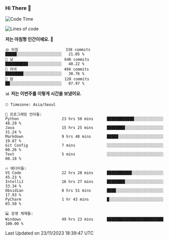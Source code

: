 ### Hi There 👋


<!---
- 👋 Hi, I’m @muyaaho
- 👀 I’m interested in ...
- 🌱 I’m currently learning ...
- 💞️ I’m looking to collaborate on ...
- 📫 How to reach me ...
--->
<!--- plz
muyaaho/muyaaho is a ✨ special ✨ repository because its `README.md` (this file) appears on your GitHub profile.
You can click the Preview link to take a look at your changes.
<a href="https://hits.seeyoufarm.com"><img src="https://hits.seeyoufarm.com/api/count/incr/badge.svg?url=https%3A%2F%2Fgithub.com%2Fejaman&count_bg=%23000000&title_bg=%23000000&icon=github.svg&icon_color=%23FFFFFF&title=Github&edge_flat=true"/></a>
   --->
   
<!--START_SECTION:waka-->
![Code Time](http://img.shields.io/badge/Code%20Time-240%20hrs%2035%20mins-blue)

![Lines of code](https://img.shields.io/badge/%EC%A0%80%EB%8A%94%20%EC%97%AC%ED%83%9C%EA%B9%8C%EC%A7%80%20-626.9%20thousand%20%EC%A4%84%EC%9D%98%20%EC%BD%94%EB%93%9C%EB%A5%BC%20%EC%9E%91%EC%84%B1%ED%96%88%EC%96%B4%EC%9A%94.-blue)

**저는 아침형 인간이에요. 🐤** 

```text
🌞 아침                     338 commits         █████░░░░░░░░░░░░░░░░░░░░   21.05 % 
🌆 낮　                     646 commits         ██████████░░░░░░░░░░░░░░░   40.22 % 
🌃 저녁                     494 commits         ████████░░░░░░░░░░░░░░░░░   30.76 % 
🌙 밤　                     128 commits         ██░░░░░░░░░░░░░░░░░░░░░░░   07.97 % 
```


📊 **저는 이번주를 이렇게 시간을 보냈어요.** 

```text
🕑︎ Timezone: Asia/Seoul

💬 프로그래밍 언어들: 
Python                   23 hrs 50 mins      ████████████░░░░░░░░░░░░░   48.29 % 
Java                     15 hrs 25 mins      ████████░░░░░░░░░░░░░░░░░   31.24 % 
Markdown                 9 hrs 48 mins       █████░░░░░░░░░░░░░░░░░░░░   19.87 % 
Git Config               7 mins              ░░░░░░░░░░░░░░░░░░░░░░░░░   00.26 % 
Text                     5 mins              ░░░░░░░░░░░░░░░░░░░░░░░░░   00.18 % 

🔥 에디터들: 
VS Code                  22 hrs 20 mins      ███████████░░░░░░░░░░░░░░   45.23 % 
IntelliJ                 16 hrs 27 mins      ████████░░░░░░░░░░░░░░░░░   33.34 % 
Obsidian                 8 hrs 51 mins       ████░░░░░░░░░░░░░░░░░░░░░   17.93 % 
PyCharm                  1 hr 43 mins        █░░░░░░░░░░░░░░░░░░░░░░░░   03.50 % 

💻 운영 체제들: 
Windows                  49 hrs 23 mins      █████████████████████████   100.00 % 
```


 Last Updated on 23/11/2023 18:39:47 UTC
<!--END_SECTION:waka-->

